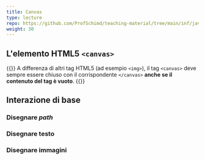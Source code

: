 ```yaml
---
title: Canvas
type: lecture
repo: https://github.com/ProfSchimd/teaching-material/tree/main/inf/javascript/canvas
weight: 30
---
```

## L'elemento HTML5 `<canvas>`

{{<attention>}}
A differenza di altri tag HTML5 (ad esempio `<img>`), il tag `<canvas>` deve
sempre essere chiuso con il corrispondente `</canvas>` **anche se il contenuto
del tag è vuoto**.
{{</attention>}}

## Interazione di base

### Disegnare *path*

### Disegnare testo

### Disegnare immagini